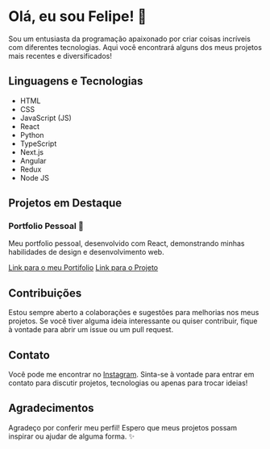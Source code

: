 # Olá, eu sou Felipe! 👋

Sou um entusiasta da programação apaixonado por criar coisas incríveis com diferentes tecnologias. Aqui você encontrará alguns dos meus projetos mais recentes e diversificados!

## Linguagens e Tecnologias

- HTML
- CSS
- JavaScript (JS)
- React
- Python
- TypeScript
- Next.js
- Angular
- Redux
- Node JS

## Projetos em Destaque

### Portfolio Pessoal 💼

Meu portfolio pessoal, desenvolvido com React, demonstrando minhas habilidades de design e desenvolvimento web.

[Link para o meu Portifolio](#)
[Link para o Projeto](https://visualstreaming.vercel.app/)

## Contribuições

Estou sempre aberto a colaborações e sugestões para melhorias nos meus projetos. Se você tiver alguma ideia interessante ou quiser contribuir, fique à vontade para abrir um issue ou um pull request.

## Contato

Você pode me encontrar no [Instagram](https://www.instagram.com/felipejohnsonn/).  Sinta-se à vontade para entrar em contato para discutir projetos, tecnologias ou apenas para trocar ideias!

## Agradecimentos

Agradeço por conferir meu perfil! Espero que meus projetos possam inspirar ou ajudar de alguma forma. ✨
